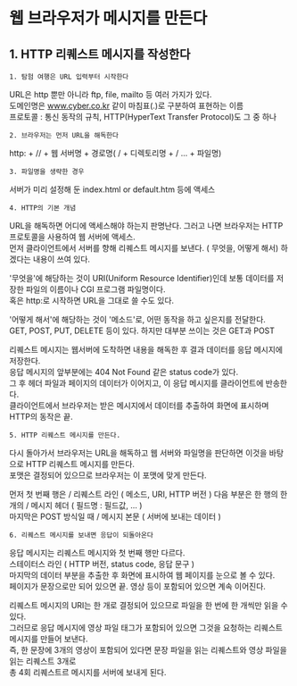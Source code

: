 # 웹 브라우저가 메시지를 만든다   

  ## 1. HTTP 리퀘스트 메시지를 작성한다   

    1. 탐험 여행은 URL 입력부터 시작한다    

URL은 http 뿐만 아니라 ftp, file, mailto 등 여러 가지가 있다.   
도메인명은 www.cyber.co.kr 같이 마침표(.)로 구분하여 표현하는 이름   
프로토콜 : 통신 동작의 규칙, HTTP(HyperText Transfer Protocol)도 그 중 하나

    2. 브라우저는 먼저 URL을 해독한다   
    
http: + // + 웹 서버명 + 경로명( / + 디렉토리명 + / ... + 파일명)

    3. 파일명을 생략한 경우   
    
서버가 미리 설정해 둔 index.html or default.htm 등에 액세스

    4. HTTP의 기본 개념   
    
URL을 해독하면 어디에 액세스해야 하는지 판명난다. 그러고 나면 브라우저는 HTTP 프로토콜을 사용하여 웹 서버에 액세스.   
먼저 클라이언트에서 서버를 향해 리퀘스트 메시지를 보낸다. ( 무엇을, 어떻게 해서) 하겠다는 내용이 쓰여 있다.   
   
'무엇을'에 해당하는 것이 URI(Uniform Resource Identifier)인데 보통 데이터를 저장한 파일의 이름이나 CGI 프로그램 파일명이다.   
혹은 http:로 시작하면 URL을 그대로 쓸 수도 있다.   
   
'어떻게 해서'에 해당하는 것이 '메소드'로, 어떤 동작을 하고 싶은지를 전달한다.   
GET, POST, PUT, DELETE 등이 있다. 하지만 대부분 쓰이는 것은 GET과 POST

리퀘스트 메시지는 웹서버에 도착하면 내용을 해독한 후 결과 데이터를 응답 메시지에 저장한다.   
응답 메시지의 앞부분에는 404 Not Found 같은 status code가 있다.   
그 후 헤더 파일과 페이지의 데이터가 이어지고, 이 응답 메시지를 클라이언트에 반송한다.   
클라이언트에서 브라우저는 받은 메시지에서 데이터를 추출하여 화면에 표시하며 HTTP의 동작은 끝.

    5. HTTP 리퀘스트 메시지를 만든다.
   
다시 돌아가서 브라우저는 URL을 해독하고 웹 서버와 파일명을 판단하면 이것을 바탕으로 HTTP 리퀘스트 메시지를 만든다.   
포맷은 결정되어 있으므로 브라우저는 이 포맷에 맞게 만든다.   
   
먼저 첫 번째 행은 / 리퀘스트 라인 ( 메소드, URI, HTTP 버전 )
다음 부분은 한 행의 한 개의 / 메시지 헤더 ( 필드명 : 필드값, ... )   
마지막은 POST 방식일 때 / 메시지 본문 ( 서버에 보내는 데이터 )   
   

    6. 리퀘스트 메시지를 보내면 응답이 되돌아온다
    
응답 메시지는 리퀘스트 메시지와 첫 번째 행만 다르다.   
스테이터스 라인 ( HTTP 버전, status code, 응답 문구 )   
마지막의 데이터 부분을 추출한 후 화면에 표시하여 웹 페이지를 눈으로 볼 수 있다.   
페이지가 문장으로만 되어 있으면 끝. 영상 등이 포함되어 있으면 계속 이어진다.   
   
리퀘스트 메시지의 URI는 한 개로 결정되어 있으므로 파일을 한 번에 한 개씩만 읽을 수 있다.   
그러므로 응답 메시지에 영상 파일 태그가 포함되어 있으면 그것을 요청하는 리퀘스트 메시지를 만들어 보낸다.   
즉, 한 문장에 3개의 영상이 포함되어 있다면 문장 파일을 읽는 리퀘스트와 영상 파일을 읽는 리퀘스트 3개로   
총 4회 리퀘스트르 메시지를 서버에 보내게 된다.
